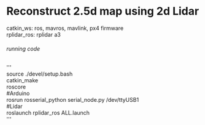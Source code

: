 # Reconstruct 2.5d map using 2d Lidar

catkin_ws: ros, mavros, mavlink, px4 firmware  
rplidar_ros: rplidar a3
  
  
###### running code  
'''  
source ./devel/setup.bash  
catkin_make  
roscore  
#Arduino  
rosrun rosserial_python serial_node.py /dev/ttyUSB1  
#Lidar  
roslaunch rplidar_ros ALL.launch  
'''  
